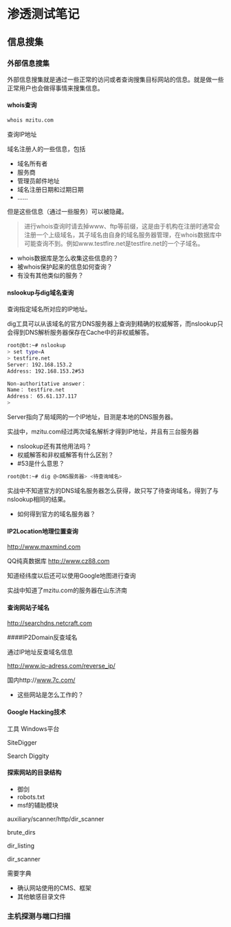 # 渗透测试笔记

## 信息搜集

### 外部信息搜集

外部信息搜集就是通过一些正常的访问或者查询搜集目标网站的信息。就是做一些正常用户也会做得事情来搜集信息。

#### whois查询

```bash
whois mzitu.com
```

查询IP地址

域名注册人的一些信息，包括

* 域名所有者
* 服务商
* 管理员邮件地址
* 域名注册日期和过期日期
* …...

但是这些信息（通过一些服务）可以被隐藏。

> 进行whois查询时请去掉www、ftp等前缀，这是由于机构在注册时通常会注册一个上级域名，其子域名由自身的域名服务器管理，在whois数据库中可能查询不到。例如www.testfire.net是testfire.net的一个子域名。

* whois数据库是怎么收集这些信息的？
* 被whois保护起来的信息如何查询？
* 有没有其他类似的服务？

#### nslookup与dig域名查询

查询指定域名所对应的IP地址。

dig工具可以从该域名的官方DNS服务器上查询到精确的权威解答，而nslookup只会得到DNS解析服务器保存在Cache中的非权威解答。

```bash
root@bt:~# nslookup
> set type=A
> testfire.net
Server: 192.168.153.2
Address: 192.168.153.2#53

Non-authoritative answer：
Name： testfire.net
Address： 65.61.137.117
>
```

Server指向了局域网的一个IP地址，目测是本地的DNS服务器。

实战中，mzitu.com经过两次域名解析才得到IP地址，并且有三台服务器

* nslookup还有其他用法吗？
* 权威解答和非权威解答有什么区别？
* \#53是什么意思？

```bash
root@bt:~# dig @<DNS服务器> <待查询域名>
```

实战中不知道官方的DNS域名服务器怎么获得，故只写了待查询域名，得到了与nslookup相同的结果。

* 如何得到官方的域名服务器？

#### IP2Location地理位置查询

http://www.maxmind.com

QQ纯真数据库 http://www.cz88.com

知道经纬度以后还可以使用Google地图进行查询

实战中知道了mzitu.com的服务器在山东济南

#### 查询网站子域名

http://searchdns.netcraft.com

####IP2Domain反查域名

通过IP地址反查域名信息

http://www.ip-adress.com/reverse_ip/

国内http://www.7c.com/

* 这些网站是怎么工作的？

#### Google Hacking技术

工具 Windows平台

SiteDigger

Search Diggity

#### 探索网站的目录结构

* 御剑
* robots.txt
* msf的辅助模块 

auxiliary/scanner/http/dir_scanner

brute_dirs

dir_listing

dir_scanner

需要字典

* 确认网站使用的CMS、框架
* 其他敏感目录文件

### 主机探测与端口扫描

